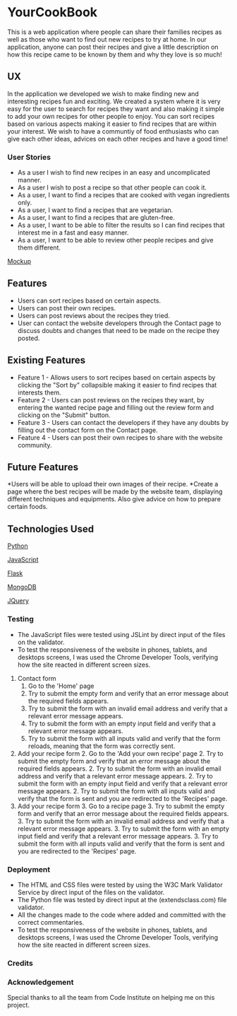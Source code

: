# YourCookBook
This is a web application where people can share their families recipes as well as those who want to find out new recipes to try at home. In our application, anyone can post their recipes and give a little description on how this recipe came to be known by them and why they love is so much!


## UX
In the application we developed we wish to make finding new and interesting recipes fun and exciting. We created a system where it is very easy for the user to search for recipes they want and also making it simple to add your own recipes for other people to enjoy. You can sort recipes based on various aspects making it easier to find recipes that are within your interest.
We wish to have a communtiy of food enthusiasts who can give each other ideas, advices on each other recipes and have a good time!

### User Stories
* As a user I wish to find new recipes in an easy and uncomplicated manner.
* As a user I wish to post a recipe so that other people can cook it.
* As a user, I want to find a recipes that are cooked with vegan ingredients only.
* As a user, I want to find a recipes that are vegetarian.
* As a user, I want to find a recipes that are gluten-free.
* As a user, I want to be able to filter the results so I can find recipes that interest me in a fast and easy manner.
* As a user, I want to be able to review other people recipes and give them different.

[Mockup](mockup/recipe_website.pdf)

## Features 
* Users can sort recipes based on certain aspects.
* Users can post their own recipes.
* Users can post reviews about the recipes they tried.
* User can contact the website developers through the Contact page to discuss doubts and changes that need to be made on the recipe they posted.

## Existing Features
* Feature 1 - Allows users to sort recipes based on certain aspects by clicking the "Sort by" collapsible making it easier to find recipes that interests them.
* Feature 2 - Users can post reviews on the recipes they want, by entering the wanted recipe page and filling out the review form and clicking on the "Submit" button.
* Feature 3 - Users can contact the developers if they have any doubts by filling out the contact form on the Contact page.
* Feature 4 - Users can post their own recipes to share with the website community.

## Future Features
*Users will be able to upload their own images of their recipe.
*Create a page where the best recipes will be made by the website team, displaying different techniques and equipments. Also give advice on how to prepare certain foods.

## Technologies Used

[Python](https://www.python.org/)

[JavaScript](https://www.javascript.com/)

[Flask](https://flask.palletsprojects.com/en/1.1.x/)

[MongoDB](https://www.mongodb.com/)

[JQuery](https://jquery.com/)

### Testing

* The JavaScript files were tested using JSLint by direct input of the files on the validator.
* To test the responsiveness of the website in phones, tablets, and desktops screens, I was used the Chrome Developer Tools, verifying how the site reacted in different screen sizes.
1. Contact form
    1. Go to the 'Home' page
    1. Try to submit the empty form and verify that an error message about the required fields appears.
    1. Try to submit the form with an invalid email address and verify that a relevant error message appears.
    1. Try to submit the form with an empty input field and verify that a relevant error message appears.
    1. Try to submit the form with all inputs valid and verify that the form reloads, meaning that the form was correctly sent.
2. Add your recipe form
    2. Go to the 'Add your own recipe' page
    2. Try to submit the empty form and verify that an error message about the required fields appears.
    2. Try to submit the form with an invalid email address and verify that a relevant error message appears.
    2. Try to submit the form with an empty input field and verify that a relevant error message appears.
    2. Try to submit the form with all inputs valid and verify that the form is sent and you are redirected to the 'Recipes' page. 
3. Add your recipe form
    3. Go to a recipe page
    3. Try to submit the empty form and verify that an error message about the required fields appears.
    3. Try to submit the form with an invalid email address and verify that a relevant error message appears.
    3. Try to submit the form with an empty input field and verify that a relevant error message appears.
    3. Try to submit the form with all inputs valid and verify that the form is sent and you are redirected to the 'Recipes' page. 

### Deployment
* The HTML and CSS files were tested by using the W3C Mark Validator Service by direct input of the files on the validator.
* The Python file was tested by direct input at the (extendsclass.com) file validator.
* All the changes made to the code where added and committed with the correct commentaries.
* To test the responsiveness of the website in phones, tablets, and desktops screens, I was used the Chrome Developer Tools, verifying how the site reacted in different screen sizes.

### Credits
### Acknowledgement
Special thanks to all the team from Code Institute on helping me on this project.


